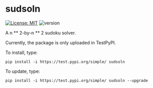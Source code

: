# sudsoln

[![License: MIT](https://img.shields.io/badge/License-MIT-yellow.svg)](https://opensource.org/licenses/MIT)
![version](https://img.shields.io/badge/version-0.0.1-blue.svg?cacheSeconds=2592000)


A n ** 2-by-n ** 2 sudoku solver.

Currently, the package is only uploaded in TestPyPI.

To install, type:

    pip install -i https://test.pypi.org/simple/ sudsoln

To update, type:

    pip install -i https://test.pypi.org/simple/ sudsoln --upgrade


